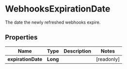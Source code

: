 

# WebhooksExpirationDate

The date the newly refreshed webhooks expire.

## Properties

Name | Type | Description | Notes
------------ | ------------- | ------------- | -------------
**expirationDate** | **Long** |  |  [readonly]



